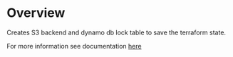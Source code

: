 # Overview

Creates S3 backend and dynamo db lock table to save the terraform state.

For more information see documentation [here](https://github.com/cloudposse/terraform-aws-tfstate-backend/blob/master/README.md)